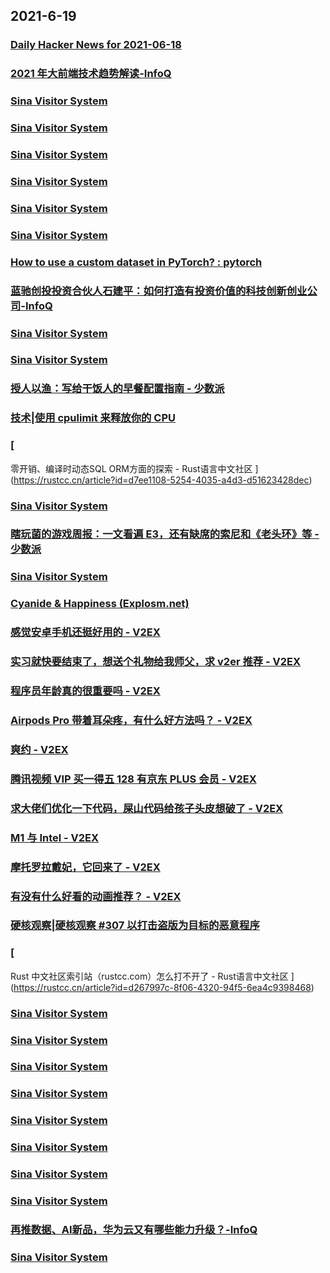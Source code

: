 
## 2021-6-19

### [Daily Hacker News for 2021-06-18](https://www.daemonology.net/hn-daily/2021-06-18.html)

### [2021 年大前端技术趋势解读-InfoQ](https://www.infoq.cn/article/dT002EZ7BiXGtMeU49qo)

### [Sina Visitor System](https://weibo.com/1402400261/KkRiHxQ7L)

### [Sina Visitor System](https://weibo.com/1402400261/KkRhKoGuh)

### [Sina Visitor System](https://weibo.com/1402400261/KkRgrcu03)

### [Sina Visitor System](https://weibo.com/1715118170/KkRi6k1Hy)

### [Sina Visitor System](https://weibo.com/1715118170/KkRcritrx)

### [Sina Visitor System](https://weibo.com/1715118170/KkR5Wb1JH)

### [How to use a custom dataset in PyTorch? : pytorch](https://www.reddit.com/r/pytorch/comments/o346c2/how_to_use_a_custom_dataset_in_pytorch/)

### [蓝驰创投投资合伙人石建平：如何打造有投资价值的科技创新创业公司-InfoQ](https://www.infoq.cn/article/zchlXmdpC9w8WhNIaHWE)

### [Sina Visitor System](https://weibo.com/1746173800/KkRwjtoWn)

### [Sina Visitor System](https://weibo.com/1402400261/KkRr4s2ng)

### [授人以渔：写给干饭人的早餐配置指南 - 少数派](https://sspai.com/post/67301)

### [技术|使用 cpulimit 来释放你的 CPU](https://linux.cn/article-13501-1.html?utm_source=rss&utm_medium=rss)

### [
零开销、编译时动态SQL ORM方面的探索 - Rust语言中文社区
](https://rustcc.cn/article?id=d7ee1108-5254-4035-a4d3-d51623428dec)

### [Sina Visitor System](https://weibo.com/1715118170/KkRZ2DzuC)

### [瞎玩菌的游戏周报：一文看遍 E3，还有缺席的索尼和《老头环》等 - 少数派](https://sspai.com/post/67255)

### [Sina Visitor System](https://weibo.com/1715118170/KkSnqFwrJ)

### [Cyanide & Happiness (Explosm.net)](http://www.explosm.net/comics/5899/)

### [感觉安卓手机还挺好用的 - V2EX](https://www.v2ex.com/t/784357)

### [实习就快要结束了，想送个礼物给我师父，求 v2er 推荐 - V2EX](https://www.v2ex.com/t/784314)

### [程序员年龄真的很重要吗 - V2EX](https://www.v2ex.com/t/784313)

### [Airpods Pro 带着耳朵疼，有什么好方法吗？ - V2EX](https://www.v2ex.com/t/784312)

### [爽约 - V2EX](https://www.v2ex.com/t/784298)

### [腾讯视频 VIP 买一得五 128 有京东 PLUS 会员 - V2EX](https://www.v2ex.com/t/784285)

### [求大佬们优化一下代码，屎山代码给孩子头皮想破了 - V2EX](https://www.v2ex.com/t/784284)

### [M1 与 Intel - V2EX](https://www.v2ex.com/t/784283)

### [摩托罗拉戴妃，它回来了 - V2EX](https://www.v2ex.com/t/784241)

### [有没有什么好看的动画推荐？ - V2EX](https://www.v2ex.com/t/784224)

### [硬核观察|硬核观察 #307 以打击盗版为目标的恶意程序](https://linux.cn/article-13502-1.html?utm_source=rss&utm_medium=rss)

### [
Rust 中文社区索引站（rustcc.com）怎么打不开了 - Rust语言中文社区
](https://rustcc.cn/article?id=d267997c-8f06-4320-94f5-6ea4c9398468)

### [Sina Visitor System](https://weibo.com/1746173800/KkSHnkQ30)

### [Sina Visitor System](https://weibo.com/1402400261/KkTk52rox)

### [Sina Visitor System](https://weibo.com/1402400261/KkT6EDcaG)

### [Sina Visitor System](https://weibo.com/1402400261/KkSMgu8U4)

### [Sina Visitor System](https://weibo.com/1715118170/KkTa0EMGE)

### [Sina Visitor System](https://weibo.com/1715118170/KkSLElZF2)

### [Sina Visitor System](https://weibo.com/1642628345/KkSSX74fe)

### [Sina Visitor System](https://weibo.com/1642628345/KkSCQnnza)

### [再推数据、AI新品，华为云又有哪些能力升级？-InfoQ](https://www.infoq.cn/article/g0YmSfU7OQuNmsGfONdp)

### [Sina Visitor System](https://weibo.com/1715118170/KkTyh39Me)